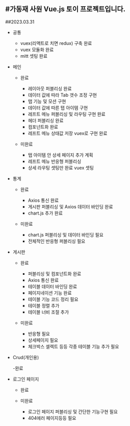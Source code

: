 ## #가동재 사원 Vue.js 토이 프로젝트입니다.

##2023.03.31

- 공통

  - vuex(리액트로 치면 redux) 구축 완료
  - vuex 모듈화 완료
  - mitt 셋팅 완료

- 메인

  - 완료

    - 레이아웃 퍼블리싱 완료
    - 데이터 값에 따라 Tab 갯수 조정 구현
    - 탭 기능 및 모션 구현
    - 데이터 값에 따른 탭 아이템 구현
    - 레프트 메뉴 퍼블리싱 및 라우팅 구현 완료
    - 헤더 퍼블리싱 완료
    - 컴포넌트화 완료
    - 레프트 메뉴 상태값 저장 vuex로 구현 완료

  - 미완료
    - 탭 아이템 안 상세 페이지 추가 계획
    - 레프트 메뉴 반응형 퍼블리싱
    - 상세 라우팅 셋팅만 완료 vuex 셋팅

- 통계

  - 완료

    - Axios 통신 완료
    - 게시판 퍼블리싱 및 Axios 데이터 바인딩 완료
    - chart.js 추가 완료

  - 미완료
    - chart.js 퍼블리싱 및 데이터 바인딩 필요
    - 전체적인 반응형 퍼블리싱 필요

- 게시판

  - 완료

    - 퍼블리싱 및 컴포넌트화 완료
    - Axios 통신 완료
    - 테이블 데이터 바인딩 완료
    - 페이지네이션 기능 완료
    - 테이블 기능 코드 정리 필요
    - 테이블 정렬 추가
    - 테이블 너비 조절 추가

  - 미완료
    - 반응형 필요
    - 상세페이지 필요
    - 체크박스 셀렉트 등등 각종 테이블 기능 추가 필요

- Crud(개인용)

  -완료

- 로그인 페이지

  - 완료

  - 미완료
    - 로그인 페이지 퍼블리싱 및 간단한 기능구현 필요
    - 404에러 페이지등등 필요
